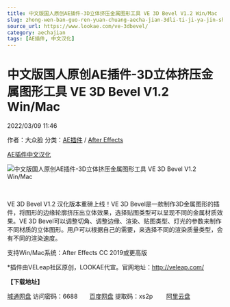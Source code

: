 ```yaml
---
title: 中文版国人原创AE插件-3D立体挤压金属图形工具 VE 3D Bevel V1.2 Win/Mac
slug: zhong-wen-ban-guo-ren-yuan-chuang-aecha-jian-3dli-ti-ji-ya-jin-shu-tu-xing-gong-ju-ve-3d-bevel-v1-2-win-mac
source_url: https://www.lookae.com/ve-3dbevel/
category: aechajian
tags: [AE插件, 中文汉化]
---
```

# 中文版国人原创AE插件-3D立体挤压金属图形工具 VE 3D Bevel V1.2 Win/Mac

2022/03/09 11:46

作者：大众脸
分类：[AE插件](https://www.lookae.com/after-effects/aechajian/) / [After Effects](https://www.lookae.com/after-effects/)

[AE插件](https://www.lookae.com/tag/ae%e6%8f%92%e4%bb%b6/)[中文汉化](https://www.lookae.com/tag/%e4%b8%ad%e6%96%87%e6%b1%89%e5%8c%96/)

![中文版国人原创AE插件-3D立体挤压金属图形工具 VE 3D Bevel V1.2 Win/Mac](https://www.lookae.com/wp-content/uploads/2022/03/VE-3D-Bevel.jpg "中文版国人原创AE插件-3D立体挤压金属图形工具 VE 3D Bevel V1.2 Win/Mac-LookAE.com")

[﻿﻿﻿](https://cloud.video.taobao.com//play/u/705956171/p/1/e/6/t/1/350044868838.mp4)

VE 3D Bevel V1.2 汉化版本重磅上线！VE 3D Bevel是一款制作3D金属图形的插件，将图形的边缘轮廓挤压出立体效果，选择贴图类型可以呈现不同的金属材质效果。VE 3D Bevel可以调整切角、调整边缘、渲染、贴图类型、灯光的参数来制作不同材质的立体图形。用户可以根据自己的需要，来选择不同的渲染质量类型，会有不同的渲染速度。

支持Win/Mac系统：After Effects CC 2019或更高版

\*插件由VELeap社区原创，LOOKAE代宣。官网地址：http://veleap.com/

**【下载地址】**

[城通网盘](https://url70.ctfile.com/f/2827370-553378365-8ae68c) 访问密码：6688       [百度网盘](https://pan.baidu.com/s/1ifyvwikya8axIO1rxjLcFA?pwd=xs2p) 提取码：xs2p        [阿里云盘](https://www.aliyundrive.com/s/5z8SfxUiEAh)
